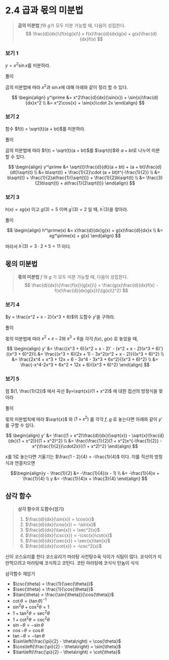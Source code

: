 # 2.4 곱과 몫의 미분법

> **곱의 미분법**
> $f$와 $g$가 모두 미분 가능할 때, 다음이 성립한다.
>$$
\frac{d}{dx}\{f(x)g(x)\} = f(x)\frac{d}{dx}g(x) + g(x)\frac{d}{dx}f(x)
$$

### 보기 1
$y = x^2\sin{x}$를 미분하라.

풀이

곱의 미분법에 따라 $x^2$과 $\sin{x}$에 대해 아래와 같이 정리 할 수 있다.

$$
\begin{align}
y^\prime &= x^2\frac{d}{dx}(\sin{x}) + \sin{x}\frac{d}{dx}x^2 \\
&= x^2\cos{x} + \sin{x}\cdot 2x 
\end{align}
$$

### 보기 2

함수 $f(t) = \sqrt{t}(a + bt)$를 미분하라.

풀이

곱의 미분법에 따라 $f(t) = \sqrt{t}(a + bt)$를 $\sqrt{t}$와 $a+bt$로 나누어 미분 할 수 있다.

$$
\begin{align}
y^\prime &= \sqrt{t}\frac{d}{dt}(a + bt) + (a + bt)\frac{d}{dt}\sqrt{t} \\
&= b\sqrt{t} + \frac{1}{2}\cdot (a + bt)t^{-\frac{1}{2}} \\
&= b\sqrt{t} + \frac{1}{2}a\frac{1}{\sqrt{t}} + \frac{1}{2}b\sqrt{t} \\
&= \frac{3}{2}b\sqrt{t} + a\frac{1}{2\sqrt{t}}
\end{align} 
$$

### 보기 3

$h(x) =xg(x)$ 이고 $g(3) = 5$ 이며 $g^\prime(3) = 2$ 일 때, $h^\prime(3)$을 찾아라.

풀이

$$
\begin{align}
h^\prime(x) &= x\frac{d}{dx}g(x) + g(x)\frac{d}{dx}x \\
&= xg^\prime(x) + g(x)
\end{align}
$$

따라서 $h^\prime(3) = 3\cdot 2 + 5 = 11$ 이다.

## 몫의 미분법

> **몫의 미분법**
> $f$ 와 $g$ 가 모두 미분 가능할 때, 다음이 성립한다.
> $$
\frac{d}{dx}\{\frac{f(x)}{g(x)}\} = \frac{g(x)\frac{d}{dx}f(x) - f(x)\frac{d}{dx}g(x)}{\{g(x)\}^2}
$$

### 보기 4

$y = \frac{x^2 + x - 2}{x^3 + 6}$의 도함수 $y'$을 구하라.

풀이

몫의 미분법에 따라 $x^2 + x - 2$와 $x^3 + 6$을 각각 $f(x)$, $g(x)$ 로 놓았을 때, 

$$
\begin{align}
y' &= \frac{(x^3 + 6)(x^2 + x - 2)' - (x^2 + x - 2)(x^3 + 6)'}{(x^3 + 6)^2}\\
&= \frac{(x^3 + 6)(2x + 1) - 3x^2(x^2 + x - 2)}{(x^3 + 6)^2} \\
&= \frac{2x^4 + x^3 + 12x + 6 - 3x^4 - 3x^3 + 6x^2}{(x^3 + 6)^2} \\
&= \frac{-x^4-2x^3 + 6x^2 + 12x + 6}{(x^3 + 6)^2}
\end{align}
$$


### 보기 5 
점 $(1, \frac{1}{2})$ 에서 곡선 $y=\sqrt{x}/(1 + x^2)$ 에 대한 접선의 방정식을 찾아라

풀이

몫의 미분법칙에 따라 $\sqrt{x}$ 와 $(1 + x^2)$ 를 각각 $f$, $g$ 로 놓는다면 아래와 같이 $y'$ 를 구할 수 있다.

$$
\begin{align}
y' &= \frac{(1 + x^2)\frac{d}{dx}(\sqrt{x}) - \sqrt{x}\frac{d}{dx}(1 + x^2)}{(1 + x^2)^2} \\
&= \frac{\frac{1}{2}(1 + x^2)x^{-\frac{1}{2}} - x^{\frac{1}{2}}\cdot2x}{(1 + x^2)^2}
\end{align}
$$

x를 1로 놓는다면 기울기는 $\frac{1 - 2}{4} = -\frac{1}{4}$ 이다. 
이를 직선의 방정식과 연결지으면

$$\begin{align}y - \frac{1}{2} &= -\frac{1}{4}(x - 1) \\
&= -\frac{1}{4}x + \frac{1}{4} \\
y &= -\frac{1}{4}x + \frac{3}{4}
\end{align}
$$

## 삼각 함수

> **삼각 함수의 도함수(암기)**
> 1. $\frac{d}{dx}(\sin{x}) = \cos{x}$
> 2. $\frac{d}{dx}(\cos{x}) = -\sin{x}$
> 3. $\frac{d}{dx}{\tan{x}} = \sec^2{x}$
> 4. $\frac{d}{dx}{\csc{x}} = -\csc{x}\cot{x}$
> 5. $\frac{d}{dx}{\sec{x}} = \sec{x}\tan{x}$
> 6. $\frac{d}{dx}{\cot{x}} = -\csc^2{x}$

신이 코스요리를 한다
코스요리가 마라탕 사천탕수육
식이가 식탐이 많다.
코식이가 지만먹으려고 마라탕에 코식하고 코탄다.
코탄 마라탕에 코식식
탄놈이 식식

삼각함수 재암기
* $\csc{\theta} = \frac{1}{\sec{\theta}}$
* $\sec{\theta} = \frac{1}{\cos{\theta}}$
* $\tan{\theta} = \frac{\sin{\theta}}{\cos{\theta}}$
* $\cot{\theta} = \{\tan{\theta}\}^{-1}$
* $\sin^2{\theta} + \cos^2{\theta} = 1$
* $1 + \tan^2{\theta} = \sec^2{\theta}$
* $1 + \cot^2{\theta} = \csc^2{\theta}$
* $\sin{-\theta} = -\sin{\theta}$
* $\cos{-\theta} = \cos{\theta}$
* $\tan{-\theta} = -\tan{\theta}$
* $\sin\left(\frac{\pi}{2} - \theta\right) = \cos{\theta}$
* $\cos\left(\frac{\pi}{2} - \theta\right) = \sin{\theta}$
* $\tan\left(\frac{\pi}{2} - \theta\right) = \cot{\theta}$



